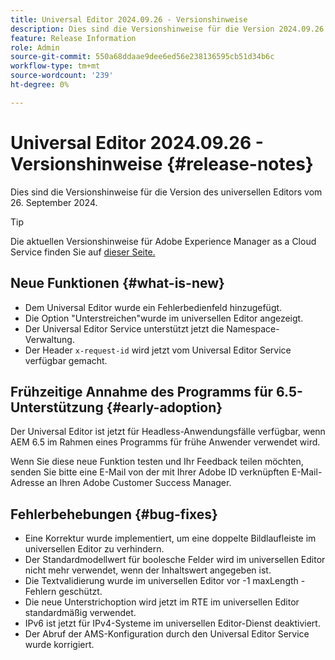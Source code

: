 ```yaml
---
title: Universal Editor 2024.09.26 - Versionshinweise
description: Dies sind die Versionshinweise für die Version 2024.09.26 des universellen Editors.
feature: Release Information
role: Admin
source-git-commit: 550a68ddaae9dee6ed56e238136595cb51d34b6c
workflow-type: tm+mt
source-wordcount: '239'
ht-degree: 0%

---
```



# Universal Editor 2024.09.26 - Versionshinweise {#release-notes}

Dies sind die Versionshinweise für die Version des universellen Editors vom 26. September 2024.

>[!TIP]
>
>Die aktuellen Versionshinweise für Adobe Experience Manager as a Cloud Service finden Sie auf [dieser Seite.](/help/release-notes/release-notes-cloud/release-notes-current.md)

## Neue Funktionen {#what-is-new}

* Dem Universal Editor wurde ein Fehlerbedienfeld hinzugefügt.
* Die Option &quot;Unterstreichen&quot;wurde im universellen Editor angezeigt.
* Der Universal Editor Service unterstützt jetzt die Namespace-Verwaltung.
* Der Header `x-request-id` wird jetzt vom Universal Editor Service verfügbar gemacht.

## Frühzeitige Annahme des Programms für 6.5-Unterstützung {#early-adoption}

Der Universal Editor ist jetzt für Headless-Anwendungsfälle verfügbar, wenn AEM 6.5 im Rahmen eines Programms für frühe Anwender verwendet wird.

Wenn Sie diese neue Funktion testen und Ihr Feedback teilen möchten, senden Sie bitte eine E-Mail von der mit Ihrer Adobe ID verknüpften E-Mail-Adresse an Ihren Adobe Customer Success Manager.

## Fehlerbehebungen {#bug-fixes}

* Eine Korrektur wurde implementiert, um eine doppelte Bildlaufleiste im universellen Editor zu verhindern.
* Der Standardmodellwert für boolesche Felder wird im universellen Editor nicht mehr verwendet, wenn der Inhaltswert angegeben ist.
* Die Textvalidierung wurde im universellen Editor vor -1 maxLength -Fehlern geschützt.
* Die neue Unterstrichoption wird jetzt im RTE im universellen Editor standardmäßig verwendet.
* IPv6 ist jetzt für IPv4-Systeme im universellen Editor-Dienst deaktiviert.
* Der Abruf der AMS-Konfiguration durch den Universal Editor Service wurde korrigiert.
